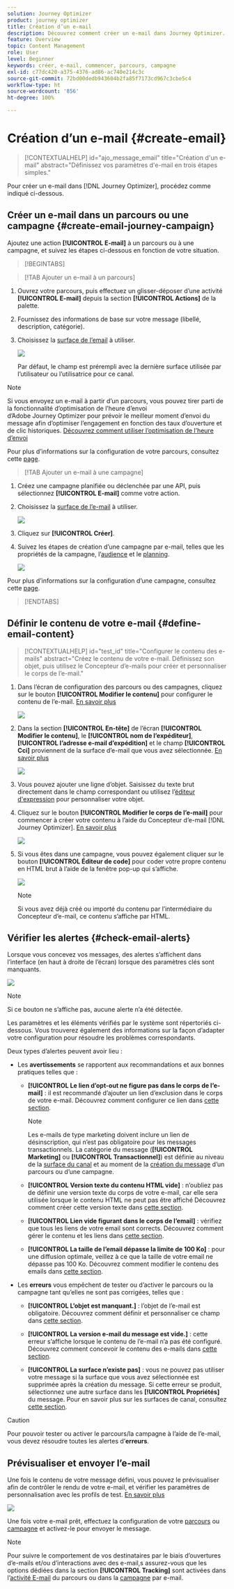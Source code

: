 ```yaml
---
solution: Journey Optimizer
product: journey optimizer
title: Création d’un e-mail
description: Découvrez comment créer un e-mail dans Journey Optimizer.
feature: Overview
topic: Content Management
role: User
level: Beginner
keywords: créer, e-mail, commencer, parcours, campagne
exl-id: c77dc420-a375-4376-ad86-ac740e214c3c
source-git-commit: 72bd00dedb943604b2fa85f7173cd967c3cbe5c4
workflow-type: ht
source-wordcount: '856'
ht-degree: 100%

---
```


# Création d’un e-mail {#create-email}

>[!CONTEXTUALHELP]
>id="ajo_message_email"
>title="Création d&#39;un e-mail"
>abstract="Définissez vos paramètres d&#39;e-mail en trois étapes simples."

Pour créer un e-mail dans [!DNL Journey Optimizer], procédez comme indiqué ci-dessous.

## Créer un e-mail dans un parcours ou une campagne {#create-email-journey-campaign}

Ajoutez une action **[!UICONTROL E-mail]** à un parcours ou à une campagne, et suivez les étapes ci-dessous en fonction de votre situation.

>[!BEGINTABS]

>[!TAB Ajouter un e-mail à un parcours]

1. Ouvrez votre parcours, puis effectuez un glisser-déposer d’une activité **[!UICONTROL E-mail]** depuis la section **[!UICONTROL Actions]** de la palette.

1. Fournissez des informations de base sur votre message (libellé, description, catégorie).

1. Choisissez la [surface de l’email](email-settings.md) à utiliser.

   ![](assets/email_journey.png)

   Par défaut, le champ est prérempli avec la dernière surface utilisée par l’utilisateur ou l’utilisatrice pour ce canal.

>[!NOTE]
>
>Si vous envoyez un e-mail à partir d’un parcours, vous pouvez tirer parti de la fonctionnalité d’optimisation de l’heure d’envoi d’Adobe Journey Optimizer pour prévoir le meilleur moment d’envoi du message afin d’optimiser l’engagement en fonction des taux d’ouverture et de clic historiques. [Découvrez comment utiliser l’optimisation de l’heure d’envoi](../building-journeys/journeys-message.md#send-time-optimization)

Pour plus d’informations sur la configuration de votre parcours, consultez cette [page](../building-journeys/journey-gs.md).

>[!TAB Ajouter un e-mail à une campagne]

1. Créez une campagne planifiée ou déclenchée par une API, puis sélectionnez **[!UICONTROL E-mail]** comme votre action.

1. Choisissez la [surface de l’e-mail](email-settings.md) à utiliser.

   ![](assets/email_campaign.png)

1. Cliquez sur **[!UICONTROL Créer]**.

1. Suivez les étapes de création d’une campagne par e-mail, telles que les propriétés de la campagne, l’[audience](../audience/about-audiences.md) et le [planning](../campaigns/create-campaign.md#schedule).

   ![](assets/email_campaign_steps.png)

<!--
From the **[!UICONTROL Action]** section, specify if you want to track how your recipients react to your delivery: you can track email opens, and/or clicks on links and buttons in your email.

![](assets/email_campaign_tracking.png)
-->

Pour plus d’informations sur la configuration d’une campagne, consultez cette [page](../campaigns/get-started-with-campaigns.md).

>[!ENDTABS]

## Définir le contenu de votre e-mail {#define-email-content}

<!-- update the quarry component with right ID value-->

>[!CONTEXTUALHELP]
>id="test_id"
>title="Configurer le contenu des e-mails"
>abstract="Créez le contenu de votre e-mail. Définissez son objet, puis utilisez le Concepteur d’e-mails pour créer et personnaliser le corps de l’e-mail."

1. Dans l’écran de configuration des parcours ou des campagnes, cliquez sur le bouton **[!UICONTROL Modifier le contenu]** pour configurer le contenu de l’e-mail. [En savoir plus](get-started-email-design.md)

   ![](assets/email_campaign_edit_content.png)

1. Dans la section **[!UICONTROL En-tête]** de l’écran **[!UICONTROL Modifier le contenu]**, le **[!UICONTROL nom de l’expéditeur]**, **[!UICONTROL l’adresse e-mail d’expédition]** et le champ **[!UICONTROL Cci]** proviennent de la surface d’e-mail que vous avez sélectionnée. [En savoir plus](email-settings.md) <!--check if same for journey-->

   ![](assets/email_designer_edit_content_header.png)

1. Vous pouvez ajouter une ligne d’objet. Saisissez du texte brut directement dans le champ correspondant ou utilisez l’[éditeur d&#39;expression](../personalization/personalization-build-expressions.md) pour personnaliser votre objet.

1. Cliquez sur le bouton **[!UICONTROL Modifier le corps de l’e-mail]** pour commencer à créer votre contenu à l’aide du Concepteur d’e-mail [!DNL Journey Optimizer]. [En savoir plus](get-started-email-design.md)

   ![](assets/email_designer_edit_email_body.png)

1. Si vous êtes dans une campagne, vous pouvez également cliquer sur le bouton **[!UICONTROL Éditeur de code]** pour coder votre propre contenu en HTML brut à l’aide de la fenêtre pop-up qui s’affiche.

   ![](assets/email_designer_edit_code_editor.png)

   >[!NOTE]
   >
   >Si vous avez déjà créé ou importé du contenu par l’intermédiaire du Concepteur d’e-mail, ce contenu s’affiche par HTML.

## Vérifier les alertes {#check-email-alerts}

Lorsque vous concevez vos messages, des alertes s’affichent dans l’interface (en haut à droite de l’écran) lorsque des paramètres clés sont manquants.

![](assets/email_journey_alerts_details.png)

>[!NOTE]
>
>Si ce bouton ne s’affiche pas, aucune alerte n’a été détectée.

Les paramètres et les éléments vérifiés par le système sont répertoriés ci-dessous. Vous trouverez également des informations sur la façon d’adapter votre configuration pour résoudre les problèmes correspondants.

Deux types d’alertes peuvent avoir lieu :

* Les **avertissements** se rapportent aux recommandations et aux bonnes pratiques telles que :

   * **[!UICONTROL Le lien d’opt-out ne figure pas dans le corps de l’e-mail]** : il est recommandé d’ajouter un lien d’exclusion dans le corps de votre e-mail. Découvrez comment configurer ce lien dans [cette section](../privacy/opt-out.md#opt-out-management).

     >[!NOTE]
     >
     >Les e-mails de type marketing doivent inclure un lien de désinscription, qui n’est pas obligatoire pour les messages transactionnels. La catégorie du message (**[!UICONTROL Marketing]** ou **[!UICONTROL Transactionnel]**) est définie au niveau de la [surface du canal](email-settings.md#email-type) et au moment de la [création du message](#create-email-journey-campaign) d’un parcours ou d’une campagne.

   * **[!UICONTROL Version texte du contenu HTML vide]** : n’oubliez pas de définir une version texte du corps de votre e-mail, car elle sera utilisée lorsque le contenu HTML ne peut pas être affiché Découvrez comment créer cette version texte dans [cette section](text-version-email.md).

   * **[!UICONTROL Lien vide figurant dans le corps de l’email]** : vérifiez que tous les liens de votre email sont corrects. Découvrez comment gérer le contenu et les liens dans [cette section](content-from-scratch.md).

   * **[!UICONTROL La taille de l’email dépasse la limite de 100 Ko]** : pour une diffusion optimale, veillez à ce que la taille de votre email ne dépasse pas 100 Ko. Découvrez comment modifier le contenu des emails dans [cette section](content-from-scratch.md).

* Les **erreurs** vous empêchent de tester ou d’activer le parcours ou la campagne tant qu’elles ne sont pas corrigées, telles que :

   * **[!UICONTROL L’objet est manquant.]** : l’objet de l’e-mail est obligatoire. Découvrez comment définir et personnaliser ce champ dans [cette section](create-email.md).

  <!--HTML is empty when Amp HTML is present-->

   * **[!UICONTROL La version e-mail du message est vide.]** : cette erreur s’affiche lorsque le contenu de l’e-mail n’a pas été configuré. Découvrez comment concevoir le contenu des e-mails dans [cette section](get-started-email-design.md).

   * **[!UICONTROL La surface n’existe pas]** : vous ne pouvez pas utiliser votre message si la surface que vous avez sélectionnée est supprimée après la création du message. Si cette erreur se produit, sélectionnez une autre surface dans les **[!UICONTROL Propriétés]** du message. Pour en savoir plus sur les surfaces de canal, consultez [cette section](../configuration/channel-surfaces.md).

>[!CAUTION]
>
>Pour pouvoir tester ou activer le parcours/la campagne à l’aide de l’e-mail, vous devez résoudre toutes les alertes d’**erreurs**.

## Prévisualiser et envoyer l’e-mail

Une fois le contenu de votre message défini, vous pouvez le prévisualiser afin de contrôler le rendu de votre e-mail, et vérifier les paramètres de personnalisation avec les profils de test. [En savoir plus](preview.md)

![](assets/email_designer_edit_simulate.png)

Une fois votre e-mail prêt, effectuez la configuration de votre [parcours](../building-journeys/journey-gs.md) ou [campagne](../campaigns/create-campaign.md) et activez-le pour envoyer le message.

>[!NOTE]
>
>Pour suivre le comportement de vos destinataires par le biais d’ouvertures d’e-mails et/ou d’interactions avec des e-mail,s assurez-vous que les options dédiées dans la section **[!UICONTROL Tracking]** sont activées dans l’[activité E-mail](../building-journeys/journeys-message.md) du parcours ou dans la [campagne](../campaigns/create-campaign.md) par e-mail.<!--to move?-->

<!--

## Define your email content {#email-content}

Use [!DNL Journey Optimizer] Email Designer to [design your email from scratch](../email/content-from-scratch.md). If you have an existing content, you can [import it in the Email Designer](../email/existing-content.md), or [code your own content](../email/code-content.md) in [!DNL Journey Optimizer]. 

[!DNL Journey Optimizer] comes with a set of [built-in templates](email-templates.md) to help you start. Any email can also be saved as a template.

Use [!DNL Journey Optimizer] Expression editor to personalize your messages with profiles' data. For more on personalization, refer to [this section](../personalization/personalize.md).

Adapt the content of your messages to the targeted profiles by using [!DNL Journey Optimizer] dynamic content capabilities. [Get started with dynamic content](../personalization/get-started-dynamic-content.md)

## Email tracking {#email-tracking}

If you want to track the behavior of your recipients through openings and/or clicks on links, enable the following options: **[!UICONTROL Email opens]** and **[!UICONTROL Click on email]**. 

Learn more about tracking in [this section](message-tracking.md).

## Validate your email content {#email-content-validate}

Control the rendering of your email, and check personalization settings with test profiles, using the preview section on the left-hand side. For more on this, refer to [this section](preview.md).

![](assets/messages-simple-preview.png)

You must also check alerts in the upper section of the editor.  Some of them are simple warnings, but others can prevent you from using the message. 

-->

